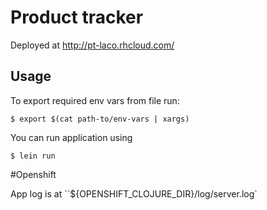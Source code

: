 # Product tracker

Deployed at http://pt-laco.rhcloud.com/


## Usage

To export required env vars from file run:

    $ export $(cat path-to/env-vars | xargs)

You can run application using

    $ lein run



#Openshift


App log is at ``${OPENSHIFT_CLOJURE_DIR}/log/server.log`




